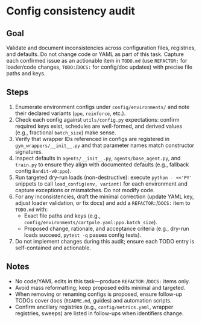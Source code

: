 # Config consistency audit

## Goal
Validate and document inconsistencies across configuration files, registries, and defaults. Do not change code or YAML as part of this task. Capture each confirmed issue as an actionable item in `TODO.md` (use `REFACTOR:` for loader/code changes, `TODO:`/`DOCS:` for config/doc updates) with precise file paths and keys.

## Steps
1. Enumerate environment configs under `config/environments/` and note their declared variants (`ppo`, `reinforce`, etc.).
2. Check each config against `utils/config.py` expectations: confirm required keys exist, schedules are well-formed, and derived values (e.g., fractional `batch_size`) make sense.
3. Verify that wrapper IDs referenced in configs are registered in `gym_wrappers/__init__.py` and that parameter names match constructor signatures.
4. Inspect defaults in `agents/__init__.py`, `agents/base_agent.py`, and `train.py` to ensure they align with documented defaults (e.g., fallback config `Bandit-v0:ppo`).
5. Run targeted dry-run loads (non-destructive): execute `python - <<'PY'` snippets to call `load_config(env, variant)` for each environment and capture exceptions or mismatches. Do not modify code.
6. For any inconsistencies, draft the minimal correction (update YAML key, adjust loader validation, or fix docs) and add a `REFACTOR:`/`DOCS:` item to `TODO.md` with:
   - Exact file paths and keys (e.g., `config/environments/cartpole.yaml:ppo.batch_size`).
   - Proposed change, rationale, and acceptance criteria (e.g., dry-run loads succeed, `pytest -q` passes config tests).
7. Do not implement changes during this audit; ensure each TODO entry is self-contained and actionable.

## Notes
- No code/YAML edits in this task—produce `REFACTOR:`/`DOCS:` items only.
- Avoid mass reformatting; keep proposed edits minimal and targeted.
- When removing or renaming configs is proposed, ensure follow-up TODOs cover docs (`README.md`, guides) and automation scripts.
- Confirm ancillary registries (e.g., `config/metrics.yaml`, wrapper registries, sweeps) are listed in follow-ups when identifiers change.
